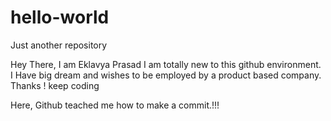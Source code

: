 # hello-world
Just another repository

Hey There, I am Eklavya Prasad 
I am totally new to this github environment.
I Have big dream and wishes to be employed by a product based company.
Thanks !
keep coding

Here, Github teached me how to make a commit.!!!
